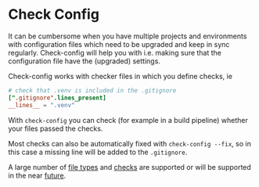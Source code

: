 # Check Config

It can be cumbersome when you have multiple projects and environments with configuration files which need to be
upgraded and keep in sync regularly. Check-config will help you with i.e. making sure that the configuration
file have the (upgraded) settings.

Check-config works with checker files in which you define checks, ie

```check_config.toml
# check that .venv is included in the .gitignore
[".gitignore".lines_present]
__lines__ = ".venv"
```

With `check-config` you can check (for example in a build pipeline) whether your files passed the checks.

Most checks can also be automatically fixed with `check-config --fix`, so in this case a missing line will
be added to the `.gitignore`.

A large number of [file types](features/#file-types) and [checks](checkers) are supported or will
be supported in the near [future](features).
